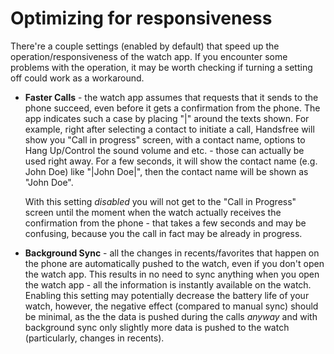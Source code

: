 # Optimizing for responsiveness

There're a couple settings (enabled by default) that speed up the operation/responsiveness of the watch app. If you encounter some problems with the operation, it may be worth checking if turning a setting off could work as a workaround.

-   **Faster Calls** - the watch app assumes that requests that it sends to the phone succeed, even before it gets a confirmation from the phone. The app indicates such a case by placing "|" around the texts shown. For example, right after selecting a contact to initiate a call, Handsfree will show you "Call in progress" screen, with a contact name, options to Hang Up/Control the sound volume and etc. - those can actually be used right away. For a few seconds, it will show the contact name (e.g. John Doe) like "|John Doe|", then the contact name will be shown as "John Doe".

    With this setting *disabled* you will not get to the "Call in Progress" screen until the moment when the watch actually receives the confirmation from the phone - that takes a few seconds and may be confusing, because you the call in fact may be already in progress.

-   **Background Sync** - all the changes in recents/favorites that happen on the phone are automatically pushed to the watch, even if you don't open the watch app. This results in no need to sync anything when you open the watch app - all the information is instantly available on the watch. Enabling this setting may potentially decrease the battery life of your watch, however, the negative effect (compared to manual sync) should be minimal, as the the data is pushed during the calls *anyway* and with background sync only slightly more data is pushed to the watch (particularly, changes in recents).
